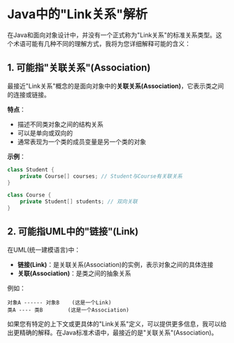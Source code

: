 # Java中的"Link关系"解析

在Java和面向对象设计中，并没有一个正式称为"Link关系"的标准关系类型。这个术语可能有几种不同的理解方式，我将为您详细解释可能的含义：

## 1. 可能指"关联关系"(Association)

最接近"Link关系"概念的是面向对象中的**关联关系(Association)**，它表示类之间的连接或链接。

**特点**：
- 描述不同类对象之间的结构关系
- 可以是单向或双向的
- 通常表现为一个类的成员变量是另一个类的对象

**示例**：
```java
class Student {
    private Course[] courses; // Student与Course有关联关系
}

class Course {
    private Student[] students; // 双向关联
}
```

## 2. 可能指UML中的"链接"(Link)

在UML(统一建模语言)中：
- **链接(Link)**：是关联关系(Association)的实例，表示对象之间的具体连接
- **关联(Association)**：是类之间的抽象关系

例如：
```
对象A ------ 对象B    (这是一个Link)
类A ---- 类B        (这是一个Association)
```

如果您有特定的上下文或更具体的"Link关系"定义，可以提供更多信息，我可以给出更精确的解释。在Java标准术语中，最接近的是"关联关系"(Association)。